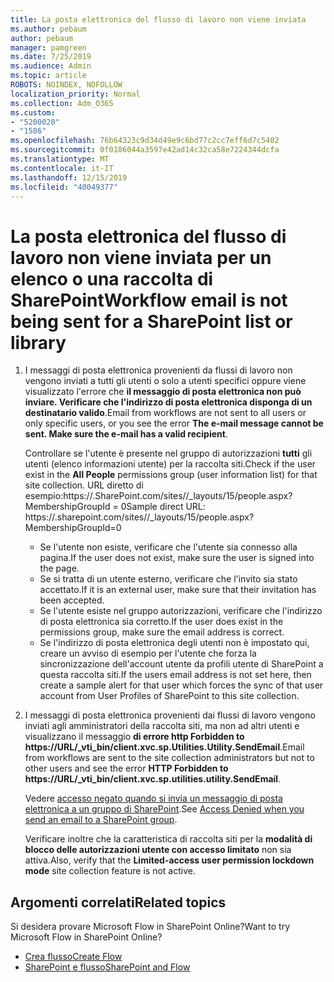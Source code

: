 ```yaml
---
title: La posta elettronica del flusso di lavoro non viene inviata
ms.author: pebaum
author: pebaum
manager: pamgreen
ms.date: 7/25/2019
ms.audience: Admin
ms.topic: article
ROBOTS: NOINDEX, NOFOLLOW
localization_priority: Normal
ms.collection: Adm_O365
ms.custom:
- "5200020"
- "1586"
ms.openlocfilehash: 76b64323c9d34d49e9c6bd77c2cc7eff6d7c5402
ms.sourcegitcommit: 0f0186044a3597e42ad14c32ca58e7224344dcfa
ms.translationtype: MT
ms.contentlocale: it-IT
ms.lasthandoff: 12/15/2019
ms.locfileid: "40049377"
---
```

# <a name="workflow-email-is-not-being-sent-for-a-sharepoint-list-or-library"></a><span data-ttu-id="45f8c-102">La posta elettronica del flusso di lavoro non viene inviata per un elenco o una raccolta di SharePoint</span><span class="sxs-lookup"><span data-stu-id="45f8c-102">Workflow email is not being sent for a SharePoint list or library</span></span>

1. <span data-ttu-id="45f8c-103">I messaggi di posta elettronica provenienti da flussi di lavoro non vengono inviati a tutti gli utenti o solo a utenti specifici oppure viene visualizzato l'errore che **il messaggio di posta elettronica non può inviare. Verificare che l'indirizzo di posta elettronica disponga di un destinatario valido**.</span><span class="sxs-lookup"><span data-stu-id="45f8c-103">Email from workflows are not sent to all users or only specific users, or you see the error **The e-mail message cannot be sent. Make sure the e-mail has a valid recipient**.</span></span>

    <span data-ttu-id="45f8c-104">Controllare se l'utente è presente nel gruppo di autorizzazioni **tutti** gli utenti (elenco informazioni utente) per la raccolta siti.</span><span class="sxs-lookup"><span data-stu-id="45f8c-104">Check if the user exist in the **All People** permissions group (user information list) for that site collection.</span></span>  <span data-ttu-id="45f8c-105">URL diretto di esempio:<tenant>https://.<sitename>SharePoint.com/sites//_layouts/15/people.aspx? MembershipGroupId = 0</span><span class="sxs-lookup"><span data-stu-id="45f8c-105">Sample direct URL: https://<tenant>.sharepoint.com/sites/<sitename>/_layouts/15/people.aspx?MembershipGroupId=0</span></span>

    - <span data-ttu-id="45f8c-106">Se l'utente non esiste, verificare che l'utente sia connesso alla pagina.</span><span class="sxs-lookup"><span data-stu-id="45f8c-106">If the user does not exist, make sure the user is signed into the page.</span></span> 
    - <span data-ttu-id="45f8c-107">Se si tratta di un utente esterno, verificare che l'invito sia stato accettato.</span><span class="sxs-lookup"><span data-stu-id="45f8c-107">If it is an external user, make sure that their invitation has been accepted.</span></span>
    - <span data-ttu-id="45f8c-108">Se l'utente esiste nel gruppo autorizzazioni, verificare che l'indirizzo di posta elettronica sia corretto.</span><span class="sxs-lookup"><span data-stu-id="45f8c-108">If the user does exist in the permissions group, make sure the email address is correct.</span></span>
    - <span data-ttu-id="45f8c-109">Se l'indirizzo di posta elettronica degli utenti non è impostato qui, creare un avviso di esempio per l'utente che forza la sincronizzazione dell'account utente da profili utente di SharePoint a questa raccolta siti.</span><span class="sxs-lookup"><span data-stu-id="45f8c-109">If the users email address is not set here, then create a sample alert for that user which forces the sync of that user account from User Profiles of SharePoint to this site collection.</span></span>
 
2. <span data-ttu-id="45f8c-110">I messaggi di posta elettronica provenienti dai flussi di lavoro vengono inviati agli amministratori della raccolta siti, ma non ad altri utenti e visualizzano il messaggio **di errore http Forbidden to <span>https:</span>//URL/_vti_bin/client.xvc.sp.Utilities.Utility.SendEmail**.</span><span class="sxs-lookup"><span data-stu-id="45f8c-110">Email from workflows are sent to the site collection administrators but not to other users and see the error **HTTP Forbidden to <span>https:</span>//URL/_vti_bin/client.xvc.sp.utilities.utility.SendEmail**.</span></span>
 

    <span data-ttu-id="45f8c-111">Vedere [accesso negato quando si invia un messaggio di posta elettronica a un gruppo di SharePoint](https://docs.microsoft.com/sharepoint/support/sharing-and-permissions/access-denied-when-send-an-email-to-groups).</span><span class="sxs-lookup"><span data-stu-id="45f8c-111">See [Access Denied when you send an email to a SharePoint group](https://docs.microsoft.com/sharepoint/support/sharing-and-permissions/access-denied-when-send-an-email-to-groups).</span></span>

    <span data-ttu-id="45f8c-112">Verificare inoltre che la caratteristica di raccolta siti per la **modalità di blocco delle autorizzazioni utente con accesso limitato** non sia attiva.</span><span class="sxs-lookup"><span data-stu-id="45f8c-112">Also, verify that the **Limited-access user permission lockdown mode** site collection feature is not active.</span></span>


## <a name="related-topics"></a><span data-ttu-id="45f8c-113">Argomenti correlati</span><span class="sxs-lookup"><span data-stu-id="45f8c-113">Related topics</span></span>
<span data-ttu-id="45f8c-114">Si desidera provare Microsoft Flow in SharePoint Online?</span><span class="sxs-lookup"><span data-stu-id="45f8c-114">Want to try Microsoft Flow in SharePoint Online?</span></span>
- [<span data-ttu-id="45f8c-115">Crea flusso</span><span class="sxs-lookup"><span data-stu-id="45f8c-115">Create Flow</span></span>](https://support.office.com/article/Create-a-flow-for-a-list-or-library-in-SharePoint-Online-or-OneDrive-for-Business-a9c3e03b-0654-46af-a254-20252e580d01) 
- [<span data-ttu-id="45f8c-116">SharePoint e flusso</span><span class="sxs-lookup"><span data-stu-id="45f8c-116">SharePoint and Flow</span></span>](https://flow.microsoft.com/blog/sharepoint-and-flow/) 


